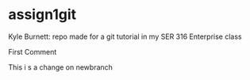 # assign1git
Kyle Burnett: repo made for a git tutorial in my SER 316 Enterprise class

First Comment

This i s a change on newbranch 
